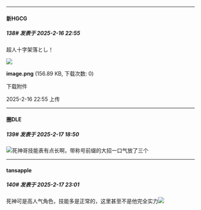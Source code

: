﻿
*****

####  新HGCG  
##### 138#       发表于 2025-2-16 22:55

超人十字架落とし！

<img src="https://img.saraba1st.com/forum/202502/16/225516moybmzwn40yh93k4.png" referrerpolicy="no-referrer">

<strong>image.png</strong> (156.89 KB, 下载次数: 0)

下载附件

2025-2-16 22:55 上传


*****

####  圈DLE  
##### 139#       发表于 2025-2-17 18:50

<img src="https://static.saraba1st.com/image/smiley/face2017/067.png" referrerpolicy="no-referrer">死神哥技能表有点长啊，带称号前缀的大招一口气放了三个


*****

####  tansapple  
##### 140#       发表于 2025-2-17 23:01

死神可是高人气角色，技能多是正常的，这里甚至不是他完全实力<img src="https://static.saraba1st.com/image/smiley/face2017/067.png" referrerpolicy="no-referrer">

